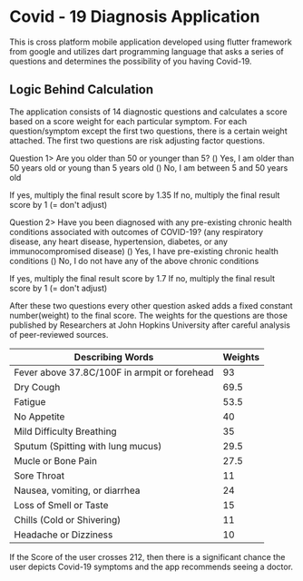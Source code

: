# Covid - 19 Diagnosis Application

This is cross platform mobile application developed using flutter framework from google and utilizes dart programming language that asks a series of questions and determines the possibility of you having Covid-19.

## Logic Behind Calculation
The application consists of 14 diagnostic questions and calculates a score based on a score weight for each particular symptom. For each question/symptom except the first two questions, there is a certain weight attached. The first two questions are risk adjusting factor questions.

Question 1> Are you older than 50 or younger than 5?
() Yes, I am older than 50 years old or young than 5 years old
() No, I am between 5 and 50 years old

If yes, multiply the final result score by 1.35
If no, multiply the final result score by 1 (= don't adjust)

Question 2> Have you been diagnosed with any pre-existing chronic health conditions associated with
outcomes of COVID-19?
(any respiratory disease, any heart disease, hypertension, diabetes, or any immunocompromised
disease)
() Yes, I have pre-existing chronic health conditions
() No, I do not have any of the above chronic conditions

If yes, multiply the final result score by 1.7
If no, multiply the final result score by 1 (= don't adjust)

After these two questions every other question asked adds a fixed constant number(weight) to the final score. The weights for the questions are those published by Researchers at John Hopkins University after careful analysis of peer-reviewed sources.

| Describing Words | Weights |
| --- | --- |
| Fever above 37.8C/100F in armpit or forehead | 93 |
| Dry Cough | 69.5 |
| Fatigue | 53.5 |
| No Appetite | 40 |
| Mild Difficulty Breathing | 35 |
| Sputum (Spitting with lung mucus) | 29.5 |
| Mucle or Bone Pain | 27.5 |
| Sore Throat | 11 |
| Nausea, vomiting, or diarrhea | 24 |
| Loss of Smell or Taste | 15 |
| Chills (Cold or Shivering) | 11 |
| Headache or Dizziness | 10 |

If the Score of the user crosses 212, then there is a significant chance the user depicts Covid-19 symptoms and the app recommends seeing a doctor.



